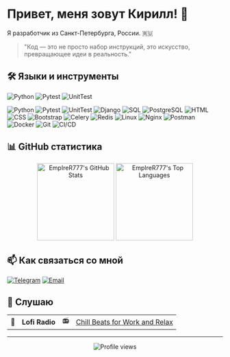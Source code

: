 # Привет, меня зовут Кирилл! 👋

Я разработчик из Санкт-Петербурга, России. 🇷🇺

> "Код — это не просто набор инструкций, это искусство, превращающее идеи в реальность."

## 🛠 Языки и инструменты
![Python](https://img.shields.io/badge/-Python-090909?style=for-the-badge&logo=python)
![Pytest](https://img.shields.io/badge/-Pytest-090909?style=for-the-badge&logo=pytest)
![UnitTest](https://img.shields.io/badge/-UnitTest-090909?style=for-the-badge)

![Python](https://shields.microej.com/badge/-Python-090909??style=for-the-badge&logo=python)
![Pytest](https://shields.microej.com/badge/-Pytest-090909??style=for-the-badge&logo=Pytest)
![UnitTest](https://shields.microej.com/badge/-UnitTest-090909??style=for-the-badge&logo=UnitTest)
![Django](https://shields.microej.com/badge/-Django-090909??style=for-the-badge&logo=Django)
![SQL](https://shields.microej.com/badge/-SQL-090909??style=for-the-badge&logo=SQLite)
![PostgreSQL](https://shields.microej.com/badge/-PostgreSQL-090909??style=for-the-badge&logo=PostgreSQL)
![HTML](https://shields.microej.com/badge/-HTML-090909??style=for-the-badge&logo=HTML5)
![CSS](https://shields.microej.com/badge/-CSS-090909??style=for-the-badge&logo=CSS3)
![Bootstrap](https://shields.microej.com/badge/-Bootstrap-090909??style=for-the-badge&logo=Bootstrap)
![Celery](https://shields.microej.com/badge/-Celery-090909??style=for-the-badge&logo=Celery)
![Redis](https://shields.microej.com/badge/-Redis-090909??style=for-the-badge&logo=Redis)
![Linux](https://shields.microej.com/badge/-Linux-090909??style=for-the-badge&logo=Linux)
![Nginx](https://shields.microej.com/badge/-Nginx-090909??style=for-the-badge&logo=Nginx)
![Postman](https://shields.microej.com/badge/-Postman-090909??style=for-the-badge&logo=Postman)
![Docker](https://shields.microej.com/badge/-Docker-090909??style=for-the-badge&logo=Docker)
![Git](https://shields.microej.com/badge/-Git-090909??style=for-the-badge&logo=Git)
![CI/CD](https://shields.microej.com/badge/-CI/CD-090909??style=for-the-badge&logo=circleci)

## 📊 GitHub статистика

<p align="center">
  <img height="180em" src="https://github-readme-stats.vercel.app/api?username=EmpIreR777&show_icons=true&theme=radical" alt="EmpIreR777's GitHub Stats"/>
  <img height="180em" src="https://github-readme-stats.vercel.app/api/top-langs/?username=EmpIreR777&layout=compact&theme=radical" alt="EmpIreR777's Top Languages"/>
</p>


## 📫 Как связаться со мной

[![Telegram](https://img.shields.io/badge/-Telegram-26A5E4?style=for-the-badge&logo=Telegram&logoColor=white)](https://t.me/EmpIreR7)
[![Email](https://img.shields.io/badge/-Email-D14836?style=for-the-badge&logo=Gmail&logoColor=white)](mailto:cyril.killreal@yandex.ru)

## 🎵 Cлушаю

<table>
  <tr>
    <td>🎵</td>
    <td><strong>Lofi Radio</strong></td>
    <td>📻</td>
    <td><a href="https://music.yandex.ru/artist/8268430">Chill Beats for Work and Relax</a></td>
  </tr>
</table>

---

<p align="center">
  <img src="https://komarev.com/ghpvc/?username=EmpIreR777&color=blueviolet" alt="Profile views"/>
</p>
